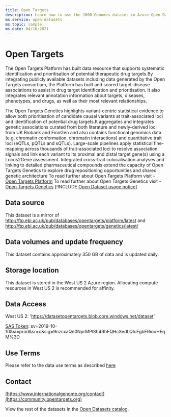 ```yaml
---
title: Open Targets
description: Learn how to use the 1000 Genomes dataset in Azure Open Datasets.
ms.service: open-datasets
ms.topic: sample
ms.date: 04/16/2021
---
```


# Open Targets

The Open Targets Platform has built data resource that supports systematic identification and prioritisation of potential therapeutic drug targets.By integrating publicly available datasets including data generated by the Open Targets consortium, the Platform has built and scored target-disease associations to assist in drug target identification and prioritisation. It also integrates relevant annotation information about targets, diseases, phenotypes, and drugs, as well as their most relevant relationships.

The Open Targets Genetics highlights variant-centric statistical evidence to allow both prioritisation of candidate causal variants at trait-associated loci and identification of potential drug targets.It aggregates and integrates genetic associations curated from both literature and newly-derived loci from UK Biobank and FinnGen and also contains functional genomics data (e.g. chromatin conformation, chromatin interactions) and quantitative trait loci (eQTLs, pQTLs and sQTLs). Large-scale pipelines apply statistical fine-mapping across thousands of trait-associated loci to resolve association signals and link each variant to its proximal and distal target gene(s) using a Locus2Gene assessment. Integrated cross-trait colocalisation analyses and linking to detailed pharmaceutical compounds extend the capacity of Open Targets Genetics to explore drug repositioning opportunities and shared genetic architecture
To read further about Open Targets Platform visit - [Open Targets Platform](https://platform.opentargets.org)
To read further about Open Targets Genetics visit - [Open Targets Genetics](https://genetics.opentargets.org)
[!INCLUDE [Open Dataset usage notice](../../includes/open-datasets-usage-note.md)]

## Data source

This dataset is a mirror of http://ftp.ebi.ac.uk/pub/databases/opentargets/platform/latest and http://ftp.ebi.ac.uk/pub/databases/opentargets/genetics/latest/

## Data volumes and update frequency

This dataset contains approximately 350 GB of data and is updated daily.

## Storage location

This dataset is stored in the West US 2 Azure region. Allocating compute resources in West US 2 is recommended for affinity.

## Data Access

West US 2: 'https://datasetopentargets.blob.core.windows.net/dataset'

[SAS Token](../storage/common/storage-sas-overview.md): sv=2019-10-10&si=prod&sr=c&sig=9nzcxaQn0NprMPlSh4RhFQHcXedLQIcFgbERiooHEqM%3D


## Use Terms

Please refer to the data use terms as described [here](https://platform-docs.opentargets.org/licence)
## Contact

[https://www.internationalgenome.org/contact](https://community.opentargets.org)


View the rest of the datasets in the [Open Datasets catalog](dataset-catalog.md).
